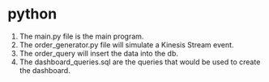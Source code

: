 # python

<ol>
<li>The main.py file is the main program.</li>
<li>The order_generator.py file will simulate a Kinesis Stream event.</li>
<li>The order_query will insert the data into the db.</li>
<li>The dashboard_queries.sql are the queries that would be used to create the dashboard.</li>
</ol>
